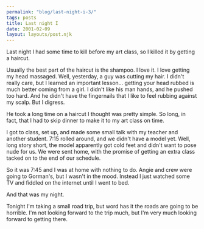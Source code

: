 ```yaml
---
permalink: "blog/last-night-i-3/"
tags: posts
title: Last night I
date: 2001-02-09
layout: layouts/post.njk
---
```


Last night I had some time to kill before my art class, so I killed it by getting a haircut.

Usually the best part of the haircut is the shampoo. I love it. I love getting my head massaged. Well, yesterday, a guy was cutting my hair. I didn't really care, but I learned an important lesson... getting your head rubbed is much better coming from a girl. I didn't like his man hands, and he pushed too hard. And he didn't have the fingernails that I like to feel rubbing against my scalp. But I digress.

He took a long time on a haircut I thought was pretty simple. So long, in fact, that I had to skip dinner to make it to my art class on time. 

I got to class, set up, and made some small talk with my teacher and another student. 7:15 rolled around, and we didn't have a model yet. Well, long story short, the model apparently got cold feet and didn't want to pose nude for us. We were sent home, with the promise of getting an extra class tacked on to the end of our schedule.

So it was 7:45 and I was at home with nothing to do. Angie and crew were going to Gorman's, but I wasn't in the mood. Instead I just watched some TV and fiddled on the internet until I went to bed.

And that was my night.

Tonight I'm taking a small road trip, but word has it the roads are going to be horrible. I'm not looking forward to the trip much, but I'm very much looking forward to getting there.